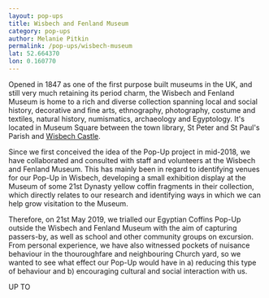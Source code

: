 ```yaml
---
layout: pop-ups
title: Wisbech and Fenland Museum
category: pop-ups
author: Melanie Pitkin
permalink: /pop-ups/wisbech-museum
lat: 52.664370
lon: 0.160770
---
```


Opened in 1847 as one of the first purpose built museums in the UK, and still very much retaining its period charm, the Wisbech and Fenland Museum is home to a rich and diverse collection spanning local and social history, decorative and fine arts, ethnography, photography, costume and textiles, natural history, numismatics, archaeology and Egyptology. It's located in Museum Square between the town library, St Peter and St Paul's Parish and [Wisbech Castle](http://wisbechcastle.org).   

Since we first conceived the idea of the Pop-Up project in mid-2018, we have collaborated and consulted with staff and volunteers at the Wisbech and Fenland Museum. This has mainly been in regard to identifying venues for our Pop-Up in Wisbech, developing a small exhibition display at the Museum of some 21st Dynasty yellow coffin fragments in their collection, which directly relates to our research and identifying ways in which we can help grow visitation to the Museum.

Therefore, on 21st May 2019, we trialled our Egyptian Coffins Pop-Up outside the Wisbech and Fenland Museum with the aim of capturing passers-by, as well as school and other community groups on excursion. From personal experience, we have also witnessed pockets of nuisance behaviour in the thouroughfare and neighbouring Church yard, so we wanted to see what effect our Pop-Up would have in a) reducing this type of behaviour and b) encouraging cultural and social interaction with us.

UP TO

